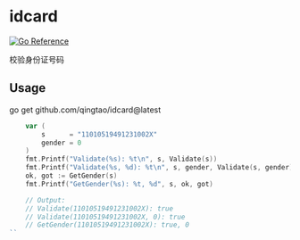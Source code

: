 # idcard

[![Go Reference](https://pkg.go.dev/badge/github.com/qingtao/idcard.svg)](https://pkg.go.dev/github.com/qingtao/idcard)

校验身份证号码

## Usage

go get github.com/qingtao/idcard@latest


```go
	var (
		s      = "11010519491231002X"
		gender = 0
	)
	fmt.Printf("Validate(%s): %t\n", s, Validate(s))
	fmt.Printf("Validate(%s, %d): %t\n", s, gender, Validate(s, gender))
	ok, got := GetGender(s)
	fmt.Printf("GetGender(%s): %t, %d", s, ok, got)

	// Output:
	// Validate(11010519491231002X): true
	// Validate(11010519491231002X, 0): true
	// GetGender(11010519491231002X): true, 0
``
